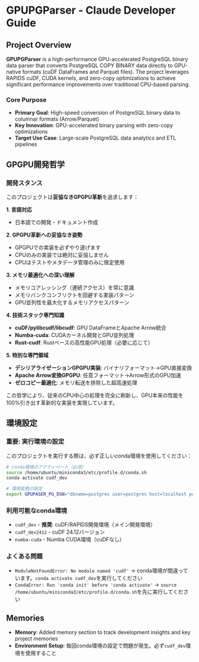 # GPUPGParser - Claude Developer Guide

## Project Overview

**GPUPGParser** is a high-performance GPU-accelerated PostgreSQL binary data parser that converts PostgreSQL COPY BINARY data directly to GPU-native formats (cuDF DataFrames and Parquet files). The project leverages RAPIDS cuDF, CUDA kernels, and zero-copy optimizations to achieve significant performance improvements over traditional CPU-based parsing.

### Core Purpose
- **Primary Goal**: High-speed conversion of PostgreSQL binary data to columnar formats (Arrow/Parquet)
- **Key Innovation**: GPU-accelerated binary parsing with zero-copy optimizations
- **Target Use Case**: Large-scale PostgreSQL data analytics and ETL pipelines

## GPGPU開発哲学

### 開発スタンス
このプロジェクトは**妥協なきGPGPU革新**を追求します：

**1. 言語対応**
- 日本語での開発・ドキュメント作成

**2. GPGPU革新への妥協なき姿勢**
- GPGPUでの実装を必ずやり遂げます
- CPUのみの実装では絶対に妥協しません  
- CPUはテストやメタデータ管理のみに限定使用

**3. メモリ最適化への深い理解**
- メモリコアレッシング（連続アクセス）を常に意識
- メモリバンクコンフリクトを回避する実装パターン
- GPU並列性を最大化するメモリアクセスパターン

**4. 技術スタック専門知識**
- **cuDF/pylibcudf/libcudf**: GPU DataFrameとApache Arrow統合
- **Numba-cuda**: CUDAカーネル開発とGPU並列処理
- **Rust-cudf**: Rustベースの高性能GPU処理（必要に応じて）

**5. 特別な専門領域**
- **デシリアライゼーションGPGPU実装**: バイナリフォーマット→GPU直接変換
- **Apache Arrow変換GPGPU**: 任意フォーマット→Arrow形式のGPU加速
- **ゼロコピー最適化**: メモリ転送を排除した超高速処理

この哲学により、従来のCPU中心の処理を完全に刷新し、GPU本来の性能を100%引き出す革新的な実装を実現しています。

## 環境設定

### 重要: 実行環境の設定
このプロジェクトを実行する際は、必ず正しいconda環境を使用してください：

```bash
# conda環境のアクティベート（必須）
source /home/ubuntu/miniconda3/etc/profile.d/conda.sh
conda activate cudf_dev

# 環境変数の設定
export GPUPASER_PG_DSN="dbname=postgres user=postgres host=localhost port=5432"
```

### 利用可能なconda環境
- `cudf_dev` - **推奨**: cuDF/RAPIDS開発環境（メイン開発環境）
- `cudf_dev2412` - cuDF 24.12バージョン
- `numba-cuda` - Numba CUDA環境（cuDFなし）

### よくある問題
- `ModuleNotFoundError: No module named 'cudf'` → conda環境が間違っています。`conda activate cudf_dev`を実行してください
- `CondaError: Run 'conda init' before 'conda activate'` → `source /home/ubuntu/miniconda3/etc/profile.d/conda.sh`を先に実行してください

## Memories
- **Memory**: Added memory section to track development insights and key project memories
- **Environment Setup**: 毎回conda環境の設定で問題が発生。必ず`cudf_dev`環境を使用すること